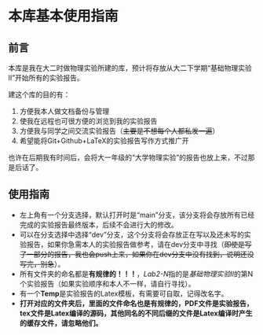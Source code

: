 # 本库基本使用指南
## 前言
本库是我在大二时做物理实验所建的库，预计将存放从大二下学期“基础物理实验Ⅱ”开始所有的实验报告。

建这个库的目的有：
1. 方便我本人做文档备份与管理
2. 使我在远程也可很方便的浏览到我的实验报告
3. 方便我与同学之间交流实验报告（~~主要是不想每个人都私发一遍~~）
4. 希望能将Git+Github+LaTeX的实验报告写作方式推广开

也许在后期我有时间后，会将大一年级的“大学物理实验”的报告也放上来，不过那是后话了。

## 使用指南
- 左上角有一个分支选择，默认打开时是“main”分支，该分支将会存放所有已经完成的实验报告最终版本，后续不会进行大的修改。
- 可以在分支选择中选择“dev”分支，这个分支将会存放正在写以及还未写的实验报告，如果你急需本人的实验报告做参考，请在dev分支中寻找（~~即使是写了一部分的报告，我也会push上来，如果你在dev分支中没有找到，说明还没写完，别急~~）。
- 所有文件夹的命名都是**有规律的！！！**，*Lab2-N*指的是*基础物理实验Ⅱ*的第N个实验报告（如果实验顺序和本人不一样，请自行寻找）。
- 有一个**Temp**是实验报告的Latex模板，有需要可自取，记得改名字。
- **打开对应的文件夹后，里面的文件命名也是有规律的，PDF文件是实验报告，tex文件是Latex编译的源码，其他同名的不同后缀的文件是Latex编译时产生的缓存文件，请忽略他们。**
